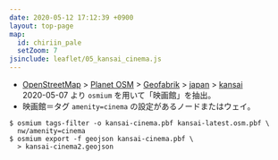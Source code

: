 ```yaml
---
date: 2020-05-12 17:12:39 +0900
layout: top-page
map:
  id: chiriin_pale
  setZoom: 7
jsinclude: leaflet/05_kansai_cinema.js
---
```


* [OpenStreetMap](https://www.openstreetmap.org/)
  \> [Planet OSM](https://planet.openstreetmap.org)
  \> [Geofabrik](https://download.geofabrik.de/asia/japan/kansai.html)
  \> [japan](https://download.geofabrik.de/asia/japan.html)
  \> [kansai](https://download.geofabrik.de/asia/japan/kansai.html)  
  2020-05-07 より `osmium` を用いて「映画館」を抽出。
* 映画館＝タグ `amenity=cinema` の設定があるノードまたはウェイ。


```shell
$ osmium tags-filter -o kansai-cinema.pbf kansai-latest.osm.pbf \
  nw/amenity=cinema 
$ osmium export -f geojson kansai-cinema.pbf \
  > kansai-cinema2.geojson
```
